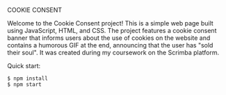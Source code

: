 
COOKIE CONSENT


Welcome to the Cookie Consent project! This is a simple web page built using JavaScript, HTML, and CSS. The project features a cookie consent banner that informs users about the use of cookies on the website and contains a humorous GIF at the end, announcing that the user has "sold their soul".
It was created during my coursework on the Scrimba platform.



Quick start:

```
$ npm install
$ npm start
````

